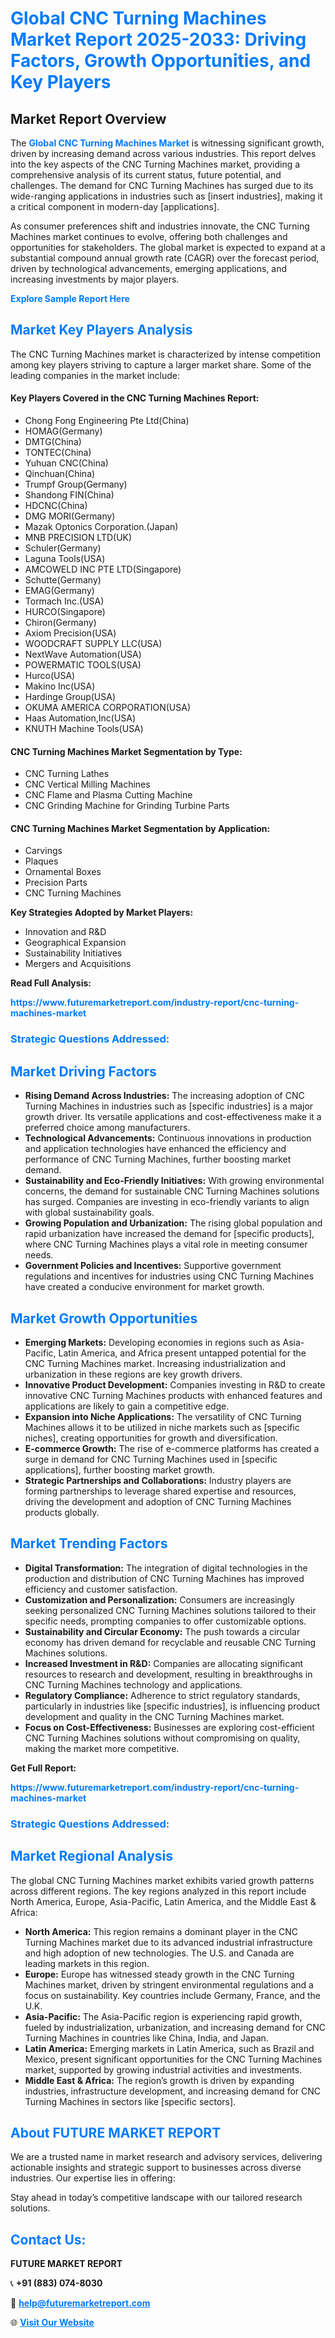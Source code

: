 <h1 style="color: #007BFF;">Global CNC Turning Machines Market Report 2025-2033: Driving Factors, Growth Opportunities, and Key Players</h1>

<section id="overview">
<h2>Market Report Overview</h2>
<p>The <a href="https://www.futuremarketreport.com/industry-report/cnc-turning-machines-market" style="color: #007BFF; text-decoration: none;"><strong>Global CNC Turning Machines Market</strong></a> is witnessing significant growth, driven by increasing demand across various industries. This report delves into the key aspects of the CNC Turning Machines market, providing a comprehensive analysis of its current status, future potential, and challenges. The demand for CNC Turning Machines has surged due to its wide-ranging applications in industries such as [insert industries], making it a critical component in modern-day [applications].</p>
<p>As consumer preferences shift and industries innovate, the CNC Turning Machines market continues to evolve, offering both challenges and opportunities for stakeholders. The global market is expected to expand at a substantial compound annual growth rate (CAGR) over the forecast period, driven by technological advancements, emerging applications, and increasing investments by major players.</p>
</section>

<section id="overview">
<p><a href="https://www.futuremarketreport.com/request-sample/reportId=128778" style="color: #007BFF; text-decoration: none;"><strong>Explore Sample Report Here</strong></a></p>
</section>

<section id="key-players">
<h2 style="color: #007BFF;">Market Key Players Analysis</h2>
<p>The CNC Turning Machines market is characterized by intense competition among key players striving to capture a larger market share. Some of the leading companies in the market include:</p>
<h4>Key Players Covered in the CNC Turning Machines Report:</h4>
<ul><li>Chong Fong Engineering Pte Ltd(China)</li><li>HOMAG(Germany)</li><li>DMTG(China)</li><li>TONTEC(China)</li><li>Yuhuan CNC(China)</li><li>Qinchuan(China)</li><li>Trumpf Group(Germany)</li><li>Shandong FIN(China)</li><li>HDCNC(China)</li><li>DMG MORI(Germany)</li><li>Mazak Optonics Corporation.(Japan)</li><li>MNB PRECISION LTD(UK)</li><li>Schuler(Germany)</li><li>Laguna Tools(USA)</li><li>AMCOWELD INC PTE LTD(Singapore)</li><li>Schutte(Germany)</li><li>EMAG(Germany)</li><li>Tormach Inc.(USA)</li><li>HURCO(Singapore)</li><li>Chiron(Germany)</li><li>Axiom Precision(USA)</li><li>WOODCRAFT SUPPLY LLC(USA)</li><li>NextWave Automation(USA)</li><li>POWERMATIC TOOLS(USA)</li><li>Hurco(USA)</li><li>Makino Inc(USA)</li><li>Hardinge Group(USA)</li><li>OKUMA AMERICA CORPORATION(USA)</li><li>Haas Automation,Inc(USA)</li><li>KNUTH Machine Tools(USA)</li></ul>
<h4>CNC Turning Machines Market Segmentation by Type:</h4>
<ul><li>CNC Turning Lathes</li><li>CNC Vertical Milling Machines</li><li>CNC Flame and Plasma Cutting Machine</li><li>CNC Grinding Machine for Grinding Turbine Parts</li></ul>

<h4>CNC Turning Machines Market Segmentation by Application:</h4>
<ul><li>Carvings</li><li>Plaques</li><li>Ornamental Boxes</li><li>Precision Parts</li><li>CNC Turning Machines</li></ul>
<p><strong>Key Strategies Adopted by Market Players:</strong></p>
<ul>
<li>Innovation and R&D</li>
<li>Geographical Expansion</li>
<li>Sustainability Initiatives</li>
<li>Mergers and Acquisitions</li>
</ul>
</section>

<section>
<p><strong>Read Full Analysis: </strong></p><a href="https://www.futuremarketreport.com/industry-report/cnc-turning-machines-market" style="color: #007BFF; text-decoration: none;"><strong>https://www.futuremarketreport.com/industry-report/cnc-turning-machines-market</strong></a>
<h3 style="color: #007BFF;">Strategic Questions Addressed:</h3>
</section>

<section id="driving-factors">
<h2 style="color: #007BFF;">Market Driving Factors</h2>
<ul>
<li><strong>Rising Demand Across Industries:</strong> The increasing adoption of CNC Turning Machines in industries such as [specific industries] is a major growth driver. Its versatile applications and cost-effectiveness make it a preferred choice among manufacturers.</li>
<li><strong>Technological Advancements:</strong> Continuous innovations in production and application technologies have enhanced the efficiency and performance of CNC Turning Machines, further boosting market demand.</li>
<li><strong>Sustainability and Eco-Friendly Initiatives:</strong> With growing environmental concerns, the demand for sustainable CNC Turning Machines solutions has surged. Companies are investing in eco-friendly variants to align with global sustainability goals.</li>
<li><strong>Growing Population and Urbanization:</strong> The rising global population and rapid urbanization have increased the demand for [specific products], where CNC Turning Machines plays a vital role in meeting consumer needs.</li>
<li><strong>Government Policies and Incentives:</strong> Supportive government regulations and incentives for industries using CNC Turning Machines have created a conducive environment for market growth.</li>
</ul>
</section>

<section id="growth-opportunities">
<h2 style="color: #007BFF;">Market Growth Opportunities</h2>
<ul>
<li><strong>Emerging Markets:</strong> Developing economies in regions such as Asia-Pacific, Latin America, and Africa present untapped potential for the CNC Turning Machines market. Increasing industrialization and urbanization in these regions are key growth drivers.</li>
<li><strong>Innovative Product Development:</strong> Companies investing in R&D to create innovative CNC Turning Machines products with enhanced features and applications are likely to gain a competitive edge.</li>
<li><strong>Expansion into Niche Applications:</strong> The versatility of CNC Turning Machines allows it to be utilized in niche markets such as [specific niches], creating opportunities for growth and diversification.</li>
<li><strong>E-commerce Growth:</strong> The rise of e-commerce platforms has created a surge in demand for CNC Turning Machines used in [specific applications], further boosting market growth.</li>
<li><strong>Strategic Partnerships and Collaborations:</strong> Industry players are forming partnerships to leverage shared expertise and resources, driving the development and adoption of CNC Turning Machines products globally.</li>
</ul>
</section>

<section id="trending-factors">
<h2 style="color: #007BFF;">Market Trending Factors</h2>
<ul>
<li><strong>Digital Transformation:</strong> The integration of digital technologies in the production and distribution of CNC Turning Machines has improved efficiency and customer satisfaction.</li>
<li><strong>Customization and Personalization:</strong> Consumers are increasingly seeking personalized CNC Turning Machines solutions tailored to their specific needs, prompting companies to offer customizable options.</li>
<li><strong>Sustainability and Circular Economy:</strong> The push towards a circular economy has driven demand for recyclable and reusable CNC Turning Machines solutions.</li>
<li><strong>Increased Investment in R&D:</strong> Companies are allocating significant resources to research and development, resulting in breakthroughs in CNC Turning Machines technology and applications.</li>
<li><strong>Regulatory Compliance:</strong> Adherence to strict regulatory standards, particularly in industries like [specific industries], is influencing product development and quality in the CNC Turning Machines market.</li>
<li><strong>Focus on Cost-Effectiveness:</strong> Businesses are exploring cost-efficient CNC Turning Machines solutions without compromising on quality, making the market more competitive.</li>
</ul>
</section>

<section>
<p><strong>Get Full Report: </strong></p><a href="https://www.futuremarketreport.com/industry-report/cnc-turning-machines-market" style="color: #007BFF; text-decoration: none;"><strong>https://www.futuremarketreport.com/industry-report/cnc-turning-machines-market</strong></a>
<h3 style="color: #007BFF;">Strategic Questions Addressed:</h3>
</section>


<section id="regional-analysis">
<h2 style="color: #007BFF;">Market Regional Analysis</h2>
<p>The global CNC Turning Machines market exhibits varied growth patterns across different regions. The key regions analyzed in this report include North America, Europe, Asia-Pacific, Latin America, and the Middle East & Africa:</p>
<ul>
<li><strong>North America:</strong> This region remains a dominant player in the CNC Turning Machines market due to its advanced industrial infrastructure and high adoption of new technologies. The U.S. and Canada are leading markets in this region.</li>
<li><strong>Europe:</strong> Europe has witnessed steady growth in the CNC Turning Machines market, driven by stringent environmental regulations and a focus on sustainability. Key countries include Germany, France, and the U.K.</li>
<li><strong>Asia-Pacific:</strong> The Asia-Pacific region is experiencing rapid growth, fueled by industrialization, urbanization, and increasing demand for CNC Turning Machines in countries like China, India, and Japan.</li>
<li><strong>Latin America:</strong> Emerging markets in Latin America, such as Brazil and Mexico, present significant opportunities for the CNC Turning Machines market, supported by growing industrial activities and investments.</li>
<li><strong>Middle East & Africa:</strong> The region’s growth is driven by expanding industries, infrastructure development, and increasing demand for CNC Turning Machines in sectors like [specific sectors].</li>
</ul>
</section>

<footer>
<h2 style="color: #007BFF;">About FUTURE MARKET REPORT</h2>
<p>We are a trusted name in market research and advisory services, delivering actionable insights and strategic support to businesses across diverse industries. Our expertise lies in offering:</p>

<p>Stay ahead in today’s competitive landscape with our tailored research solutions.</p>

<h2 style="color: #007BFF;">Contact Us:</h2>
<p><strong>FUTURE MARKET REPORT</strong></p>
<p>📞 <strong>+91 (883) 074-8030</strong></p>
<p>📧 <strong><a href="mailto:help@futuremarketreport.com" style="color: #007BFF;">help@futuremarketreport.com</a></strong></p>
<p>🌐 <strong><a href="https://www.futuremarketreport.com/" style="color: #007BFF;">Visit Our Website</a></strong></p>
</footer>